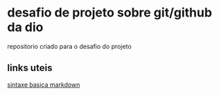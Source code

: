 # desafio de projeto sobre git/github da dio
repositorio criado para o desafio do projeto

## links uteis 
[sintaxe basica markdown](https://www.markdownguide.org/basic-syntax/)
